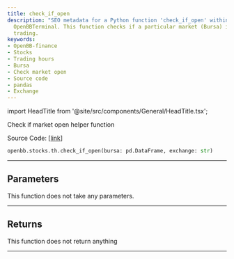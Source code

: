 ```yaml
---
title: check_if_open
description: "SEO metadata for a Python function 'check_if_open' within OpenBB-finance's"
  OpenBBTerminal. This function checks if a particular market (Bursa) is open for
  trading.
keywords:
- OpenBB-finance
- Stocks
- Trading hours
- Bursa
- Check market open
- Source code
- pandas
- Exchange
---
```


import HeadTitle from '@site/src/components/General/HeadTitle.tsx';

<HeadTitle title="stocks.th.check_if_open - Reference | OpenBB SDK Docs" />

Check if market open helper function

Source Code: [[link](https://github.com/OpenBB-finance/OpenBBTerminal/tree/main/openbb_terminal/stocks/tradinghours/bursa_model.py#L156)]

```python
openbb.stocks.th.check_if_open(bursa: pd.DataFrame, exchange: str)
```

---

## Parameters

This function does not take any parameters.

---

## Returns

This function does not return anything

---
